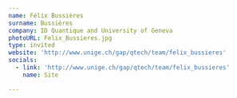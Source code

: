 ```yaml
---
name: Félix Bussières
surname: Bussières
company: ID Quantique and University of Geneva
photoURL: Felix_Bussieres.jpg
type: invited
website: 'http://www.unige.ch/gap/qtech/team/felix_bussieres'
socials:
  - link: 'http://www.unige.ch/gap/qtech/team/felix_bussieres'
    name: Site

---
```

